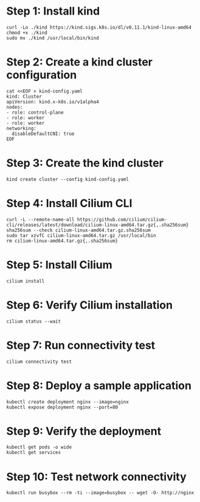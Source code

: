 # Step 1: Install kind
```
curl -Lo ./kind https://kind.sigs.k8s.io/dl/v0.11.1/kind-linux-amd64
chmod +x ./kind
sudo mv ./kind /usr/local/bin/kind
```

# Step 2: Create a kind cluster configuration

```
cat <<EOF > kind-config.yaml
kind: Cluster
apiVersion: kind.x-k8s.io/v1alpha4
nodes:
- role: control-plane
- role: worker
- role: worker
networking:
  disableDefaultCNI: true
EOF
```

# Step 3: Create the kind cluster
```
kind create cluster --config kind-config.yaml
```

# Step 4: Install Cilium CLI
```
curl -L --remote-name-all https://github.com/cilium/cilium-cli/releases/latest/download/cilium-linux-amd64.tar.gz{,.sha256sum}
sha256sum --check cilium-linux-amd64.tar.gz.sha256sum
sudo tar xzvfC cilium-linux-amd64.tar.gz /usr/local/bin
rm cilium-linux-amd64.tar.gz{,.sha256sum}
```

# Step 5: Install Cilium
```
cilium install
```

# Step 6: Verify Cilium installation
```
cilium status --wait
```

# Step 7: Run connectivity test
```
cilium connectivity test
```

# Step 8: Deploy a sample application
```
kubectl create deployment nginx --image=nginx
kubectl expose deployment nginx --port=80
```

# Step 9: Verify the deployment

```
kubectl get pods -o wide
kubectl get services
```

# Step 10: Test network connectivity

```
kubectl run busybox --rm -ti --image=busybox -- wget -O- http://nginx
```
